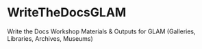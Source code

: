 # WriteTheDocsGLAM
Write the Docs Workshop Materials &amp; Outputs for GLAM (Galleries, Libraries, Archives, Museums)

